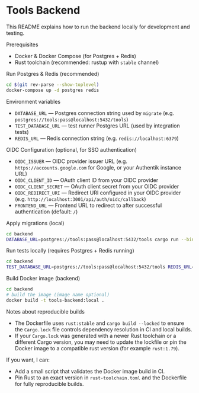 # Tools Backend

This README explains how to run the backend locally for development and testing.

Prerequisites
- Docker & Docker Compose (for Postgres + Redis)
- Rust toolchain (recommended: rustup with `stable` channel)

Run Postgres & Redis (recommended)

```bash
cd $(git rev-parse --show-toplevel)
docker-compose up -d postgres redis
```

Environment variables

- `DATABASE_URL` — Postgres connection string used by `migrate` (e.g. `postgres://tools:pass@localhost:5432/tools`)
- `TEST_DATABASE_URL` — test runner Postgres URL (used by integration tests)
- `REDIS_URL` — Redis connection string (e.g. `redis://localhost:6379`)

OIDC Configuration (optional, for SSO authentication)

- `OIDC_ISSUER` — OIDC provider issuer URL (e.g. `https://accounts.google.com` for Google, or your Authentik instance URL)
- `OIDC_CLIENT_ID` — OAuth client ID from your OIDC provider
- `OIDC_CLIENT_SECRET` — OAuth client secret from your OIDC provider  
- `OIDC_REDIRECT_URI` — Redirect URI configured in your OIDC provider (e.g. `http://localhost:3001/api/auth/oidc/callback`)
- `FRONTEND_URL` — Frontend URL to redirect to after successful authentication (default: `/`)

Apply migrations (local)

```bash
cd backend
DATABASE_URL=postgres://tools:pass@localhost:5432/tools cargo run --bin migrate
```

Run tests locally (requires Postgres + Redis running)

```bash
cd backend
TEST_DATABASE_URL=postgres://tools:pass@localhost:5432/tools REDIS_URL=redis://localhost:6379 cargo test
```

Build Docker image (backend)

```bash
cd backend
# build the image (image name optional)
docker build -t tools-backend:local .
```

Notes about reproducible builds
- The Dockerfile uses `rust:stable` and `cargo build --locked` to ensure the `Cargo.lock` file controls dependency resolution in CI and local builds.
- If your `Cargo.lock` was generated with a newer Rust toolchain or a different Cargo version, you may need to update the lockfile or pin the Docker image to a compatible rust version (for example `rust:1.79`).

If you want, I can:
- Add a small script that validates the Docker image build in CI.
- Pin Rust to an exact version in `rust-toolchain.toml` and the Dockerfile for fully reproducible builds.

